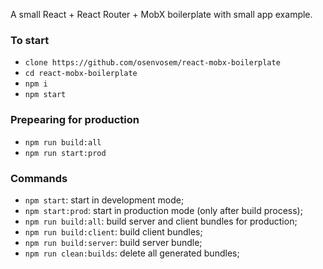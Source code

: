 A small React + React Router + MobX boilerplate with small app example.

### To start
- `clone https://github.com/osenvosem/react-mobx-boilerplate`
- `cd react-mobx-boilerplate`
- `npm i`
- `npm start`

### Prepearing for production
- `npm run build:all`
- `npm run start:prod`

### Commands
- `npm start`: start in development mode;
- `npm start:prod`: start in production mode (only after build process);
- `npm run build:all`: build server and client bundles for production;
- `npm run build:client`: build client bundles;
- `npm run build:server`: build server bundle;
- `npm run clean:builds`: delete all generated bundles;
